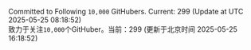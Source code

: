 Committed to Following `10,000` GitHubers. Current: <!-- FOLLOWING_COUNT -->299<!-- FOLLOWING_COUNT --> (Update at UTC <!-- LAST_UPDATED -->2025-05-25 08:18:52<!-- LAST_UPDATED -->)<br>
致力于关注`10,000`个GitHuber。当前：<!-- FOLLOWING_COUNT -->299<!-- FOLLOWING_COUNT --> (更新于北京时间 <!-- LAST_UPDATED_CST -->2025-05-25 16:18:52<!-- LAST_UPDATED_CST -->)
